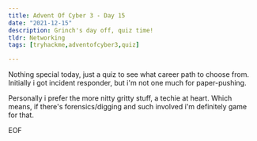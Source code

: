 ```yaml
---
title: Advent Of Cyber 3 - Day 15
date: "2021-12-15"
description: Grinch's day off, quiz time!
tldr: Networking
tags: [tryhackme,adventofcyber3,quiz]

---
```


Nothing special today, just a quiz to see what career path to choose from. Initially i got incident responder, but i'm not one much for paper-pushing. 

Personally i prefer the more nitty gritty stuff, a techie at heart. Which means, if there's forensics/digging and such involved i'm definitely game for that.

EOF